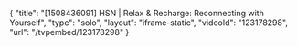 {
    "title": "[1508436091] HSN | Relax & Recharge: Reconnecting with Yourself",
    "type": "solo",
    "layout": "iframe-static",
    "videoId": "123178298",
    "url": "\/tvpembed\/123178298"
}